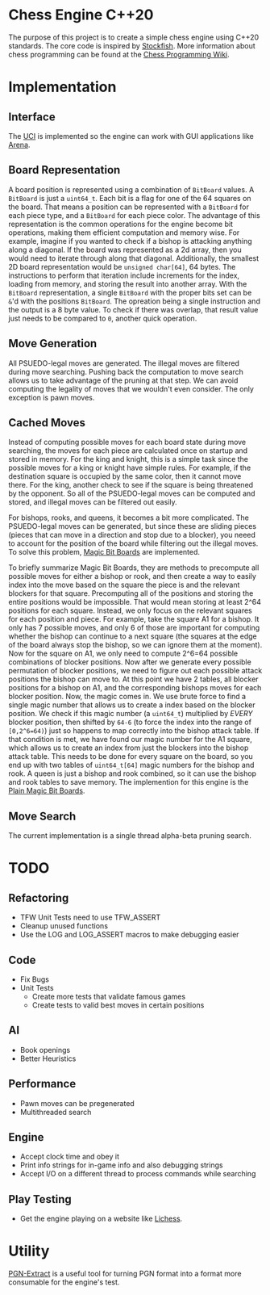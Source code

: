 # Chess Engine C++20
The purpose of this project is to create a simple chess engine using C++20 standards. The core code is inspired by [Stockfish](https://github.com/official-stockfish/Stockfish). More information about chess programming can be found at the [Chess Programming Wiki](https://www.chessprogramming.org/Main_Page).

# Implementation

## Interface
The [UCI](http://wbec-ridderkerk.nl/html/UCIProtocol.html) is implemented so the engine can work with GUI applications like [Arena](http://www.playwitharena.de/).

## Board Representation
A board position is represented using a combination of `BitBoard` values. A `BitBoard` is just a `uint64_t`. Each bit is a flag for one of the 64 squares on the board. That means a position can be represented with a `BitBoard` for each piece type, and a `BitBoard` for each piece color. The advantage of this representation is the common operations for the engine become bit operations, making them efficient computation and memory wise. For example, imagine if you wanted to check if a bishop is attacking anything along a diagonal. If the board was represented as a 2d array, then you would need to iterate through along that diagonal. Additionally, the smallest 2D board representation would be `unsigned char[64]`, 64 bytes. The instructions to perform that iteration include increments for the index, loading from memory, and storing the result into another array. With the `BitBoard` representation, a single `BitBoard` with the proper bits set can be `&`'d with the positions `BitBoard`. The opreation being a single instruction and the output is a 8 byte value. To check if there was overlap, that result value just needs to be compared to `0`, another quick operation. 

## Move Generation
All PSUEDO-legal moves are generated. The illegal moves are filtered during move searching. Pushing back the computation to move search allows us to take advantage of the pruning at that step. We can avoid computing the legality of moves that we wouldn't even consider. The only exception is pawn moves.

## Cached Moves
Instead of computing possible moves for each board state during move searching, the moves for each piece are calculated once on startup and stored in memory. For the king and knight, this is a simple task since the possible moves for a king or knight have simple rules. For example, if the destination square is occupied by the same color, then it cannot move there. For the king, another check to see if the square is being threatened by the opponent. So all of the PSUEDO-legal moves can be computed and stored, and illegal moves can be filtered out easily.

For bishops, rooks, and queens, it becomes a bit more complicated. The PSUEDO-legal moves can be generated, but since these are sliding pieces (pieces that can move in a direction and stop due to a blocker), you neeed to account for the position of the board while filtering out the illegal moves. To solve this problem, [Magic Bit Boards](https://www.chessprogramming.org/Magic_Bitboards) are implemented.

To briefly summarize Magic Bit Boards, they are methods to precompute all possible moves for either a bishop or rook, and then create a way to easily index into the move based on the square the piece is and the relevant blockers for that square. Precomputing all of the positions and storing the entire positions would be impossible. That would mean storing at least 2^64 positions for each square. Instead, we only focus on the relevant squares for each position and piece. For example, take the square A1 for a bishop. It only has 7 possible moves, and only 6 of those are important for computing whether the bishop can continue to a next square (the squares at the edge of the board always stop the bishop, so we can ignore them at the moment). Now for the square on A1, we only need to compute 2^6=64 possible combinations of blocker positions. Now after we generate every possible permutation of blocker positions, we need to figure out each possible attack positions the bishop can move to. At this point we have 2 tables, all blocker positions for a bishop on A1, and the corresponding bishops moves for each blocker position. Now, the magic comes in. We use brute force to find a single magic number that allows us to create a index based on the blocker position. We check if this magic number (a `uint64_t`) multiplied by *EVERY* blocker position, then shifted by `64-6` (to force the index into the range of `[0,2^6=64)`) just so happens to map correctly into the bishop attack table. If that condition is met, we have found our magic number for the A1 square, which allows us to create an index from just the blockers into the bishop attack table. This needs to be done for every square on the board, so you end up with two tables of `uint64_t[64]` magic numbers for the bishop and rook. A queen is just a bishop and rook combined, so it can use the bishop and rook tables to save memory. The implemention for this engine is the [Plain Magic Bit Boards](https://www.chessprogramming.org/Magic_Bitboards#Plain). 

## Move Search
The current implementation is a single thread alpha-beta pruning search.

# TODO

## Refactoring
* TFW Unit Tests need to use TFW_ASSERT
* Cleanup unused functions
* Use the LOG and LOG_ASSERT macros to make debugging easier

## Code
* Fix Bugs
* Unit Tests
  * Create more tests that validate famous games
  * Create tests to valid best moves in certain positions

## AI
* Book openings
* Better Heuristics

## Performance
* Pawn moves can be pregenerated
* Multithreaded search

## Engine
* Accept clock time and obey it
* Print info strings for in-game info and also debugging strings
* Accept I/O on a different thread to process commands while searching

## Play Testing
* Get the engine playing on a website like [Lichess](https://lichess.org).

# Utility
[PGN-Extract](https://www.cs.kent.ac.uk/people/staff/djb/pgn-extract/) is a useful tool for turning PGN format into a format more consumable for the engine's test.